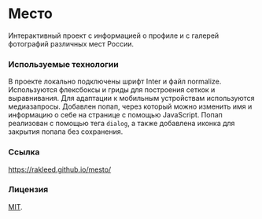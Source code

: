 # Место

Интерактивный проект с информацией о профиле и с галерей фотографий различных мест России.

### Используемые технологии

В проекте локально подключены шрифт Inter и файл normalize. Используются флексбоксы и гриды для построения сеткок
и выравнивания. Для адаптации к мобильным устройствам используются медиазапросы. Добавлен попап, через который можно
изменить имя и информацию о себе на странице с помощью JavaScript. Попап реализован с помощью тега `dialog`, а также
добавлена иконка для закрытия попапа без сохранения.

### Ссылка

https://rakleed.github.io/mesto/

### Лицензия

[MIT](LICENSE.md).
